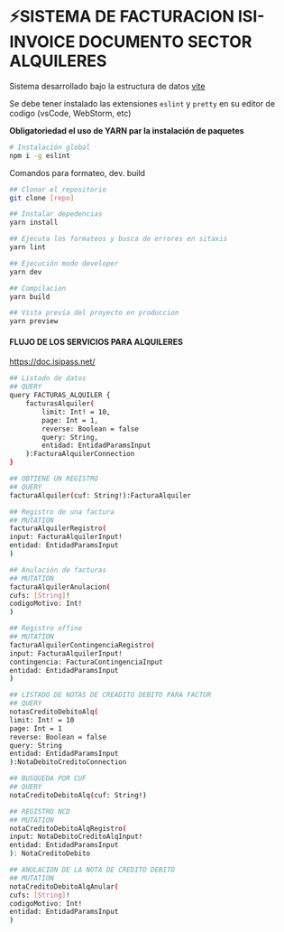 # ⚡SISTEMA DE FACTURACION ISI-INVOICE DOCUMENTO SECTOR ALQUILERES

Sistema desarrollado bajo la estructura de datos [vite](https://www.npmjs.com/package/vite)

Se debe tener instalado las extensiones `eslint` y `pretty` en su editor de codigo (vsCode, WebStorm, etc)

**Obligatoriedad el uso de YARN par la instalación de paquetes**

```bash
# Instalación global
npm i -g eslint
```

Comandos para formateo, dev. build

```bash
## Clonar el repositorio
git clone [repo]

## Instalar depedencias
yarn install

## Ejecuta los formateos y busca de errores en sitaxis
yarn lint

## Ejecución modo developer
yarn dev

## Compilacion
yarn build

## Vista previa del proyecto en produccion
yarn preview
```

#### FLUJO DE LOS SERVICIOS PARA ALQUILERES

https://doc.isipass.net/

```bash
## Listado de datos 
## QUERY
query FACTURAS_ALQUILER {
    facturasAlquiler(
        limit: Int! = 10,
        page: Int = 1,
        reverse: Boolean = false
        query: String,
        entidad: EntidadParamsInput
    ):FacturaAlquilerConnection
}

## OBTIENE UN REGISTRO
## QUERY
facturaAlquiler(cuf: String!):FacturaAlquiler

## Registro de una factura
## MUTATION
facturaAlquilerRegistro(
input: FacturaAlquilerInput!
entidad: EntidadParamsInput
)

## Anulación de facturas
## MUTATION
facturaAlquilerAnulacion(
cufs: [String]!
codigoMotivo: Int!
)

## Registro offine
## MUTATION
facturaAlquilerContingenciaRegistro(
input: FacturaAlquilerInput!
contingencia: FacturaContingenciaInput
entidad: EntidadParamsInput
)

## LISTADO DE NOTAS DE CREADITO DEBITO PARA FACTUR
## QUERY
notasCreditoDebitoAlq(
limit: Int! = 10
page: Int = 1
reverse: Boolean = false
query: String
entidad: EntidadParamsInput
):NotaDebitoCreditoConnection

## BUSQUEDA POR CUF
## QUERY
notaCreditoDebitoAlq(cuf: String!)

## REGISTRO NCD
## MUTATION
notaCreditoDebitoAlqRegistro(
input: NotaDebitoCreditoAlqInput!
entidad: EntidadParamsInput
): NotaCreditoDebito

## ANULACION DE LA NOTA DE CREDITO DEBITO
## MUTATION
notaCreditoDebitoAlqAnular(
cufs: [String]!
codigoMotivo: Int!
entidad: EntidadParamsInput
)
```
